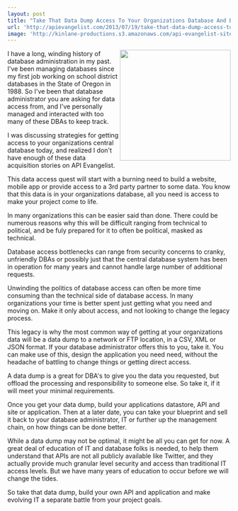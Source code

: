 ```yaml
---
layout: post
title: "Take That Data Dump Access To Your Organizations Database And Build Your API"
url: 'http://apievangelist.com/2013/07/19/take-that-data-dump-access-to-your-organizations-database-and-build-your-api/'
image: 'http://kinlane-productions.s3.amazonaws.com/api-evangelist-site/blog/bw-dump-truck.jpg'
---
```


<img class="c1" src="https://s3.amazonaws.com/kinlane-productions/bw-icons/bw-dump-truck.jpg" alt="" width="250" align="right" />

I have a long, winding history of database administration in my past. I've been managing databases since my first job working on school district databases in the State of Oregon in 1988. So I've been that database administrator you are asking for data access from, and I've personally managed and interacted with too many of these DBAs to keep track.

I was discussing strategies for getting access to your organizations central database today, and realized I don't have enough of these data acquisition stories on API Evangelist.

This data access quest will start with a burning need to build a website, mobile app or provide access to a 3rd party partner to some data. You know that this data is in your organizations database, all you need is access to make your project come to life.

In many organizations this can be easier said than done. There could be numerous reasons why this will be difficult ranging from technical to political, and be fuly prepared for it to often be political, masked as technical. 

Database access bottlenecks can range from security concerns to cranky, unfriendly DBAs or possibly just that the central database system has been in operation for many years and cannot handle large number of additional requests.

Unwinding the politics of database access can often be more time consuming than the technical side of database access. In many organizations your time is better spent just getting what you need and moving on. Make it only about access, and not looking to change the legacy process.

This legacy is why the most common way of getting at your organizations data will be a data dump to a network or FTP location, in a CSV, XML or JSON format. If your database administrator offers this to you, take it. You can make use of this, design the application you need need, without the headache of battling to change things or getting direct access.

A data dump is a great for DBA's to give you the data you requested, but offload the processing and responsibility to someone else. So take it, if it will meet your minimal requirements.

Once you get your data dump, build your applications datastore, API and site or application. Then at a later date, you can take your blueprint and sell it back to your database administrator, IT or further up the management chain, on how things can be done better.

While a data dump may not be optimal, it might be all you can get for now. A great deal of education of IT and database folks is needed, to help them understand that APIs are not all publicly available like Twitter, and they actually provide much granular level security and access than traditional IT access levels. But we have many years of education to occur before we will change the tides.

So take that data dump, build your own API and application and make evolving IT a separate battle from your project goals.